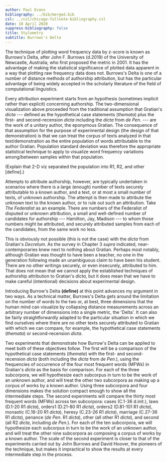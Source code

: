 ```yaml
---
author: Paul Evans
bibliography: ../bib/merged.bib
csl: ../csl/chicago-fullnote-bibliography.csl
date: 10 April 2020
suppress-bibliography: false
title: Stylometry
subtitle: Burrows's Delta
---
```

The technique of plotting word frequency data by z-score is known
as Burrows's Delta, after John F. Burrows (d.2019) of the University
of Newcastle, Australia, who first proposed the metric in 2001. It
has the advantage of making the statistical significance of plotted
data apparent in a way that plotting raw frequency data does not.
Burrows's Delta is one of a number of distance methods of authorship
attribution, but has the particular advantage of being widely
accepted in the scholarly literature of the field of computational
linguistics.

Every attribution experiment starts from an hypothesis (sometimes
implicit rather than explicit) concerning authorship. The two-dimensional
visualization above proceeded from the traditional assumption that
Gratian's *dicta* --- defined as the hypothetical case statements
(*themata*) plus the first- and second-recension *dicta* including
the *dicta* from *de Pen*. --- are the work of a unitary author,
the eponymous Gratian. The consequence of that assumption for the
purpose of experimental design (the design of that demonstration)
is that we can treat the corpus of texts analyzed in that
test/demonstration as the entire population of words attributable
to the author Gratian. Population standard deviation was therefore
the appropriate statistical technique to apply to visualize word
frequency variations among/between samples within that population.

(Explain that 2-D viz separated the population into R1, R2, and
other [define].)

Attempts to attribute authorship, however, are typically undertaken
in scenarios where there is a large (enough) number of texts securely
attributable to a known author, and a text, or at most a small
number of texts, of unknown authorship. The attempt is then made
to attribute the unknown text to the known author, or to rule out
such an attribution. Take *The Federalist* as an example. There are
numbers of the Federalist of disputed or unknown attribution, a
small and well-defined number of candidates for authorship ---
Hamilton, Jay, Madison --- to whom those numbers might be attributed,
and securely attributed samples from each of the candidates, from
the same work no less.

This is obviously not possible (this is not the case) with the
*dicta* from Gratian's *Decretum*. As the survey in Chapter 3 *supra*
indicated, near-contemporaries knew next to nothing about Gratian.
Perhaps most notably, although Gratian was thought to have been a
teacher, no one in the generation following made an unambiguous
claim to have been his student. There are no other writings securely,
or even insecurely, attributed to him. That does not mean that we
cannot apply the established techniques of authorship attribution
to Gratian's *dicta*, but it does mean that we have to make careful
(intentional) decisions about experimental design.

Introducing Burrow's Delta **(define)** at this point advances my
argument in two ways. As a technical matter, Burrows's Delta gets
around the limitation on the number of words to the two or, at best,
three dimensions that the human mind can visualize by collapsing
distance measurements across an arbitrary number of dimensions into
a single metric, the 'Delta'. It can also be fairly straightforwardly
adapted to the particular situation in which we find ourselves where
there are no other texts securely attributed to Gratian with which
we can compare, for example, the hypothetical case statements
(*themata*) or second-recension *dicta*.

Two experiments that demonstrate how Burrow's Delta can be applied
to meet both of these objectives follow. The first will be a
comparison of the hypothetical case statements (*themata*) with the
first- and second-recension *dicta* (both including the *dicta*
from *de Pen*.), using the frequencies of occurrence of the four
most frequent words (MFWs) in Gratian's *dicta* as the basis for
comparison. For each of the three subcorpora, we will hypothesize
each subcorpus in turn to be the work of an unknown author, and
will treat the other two subcorpora as making up a corpus of works
by a known author. Using three subcorpora and four dimensions makes
the solution compact enough to show all the intermediate steps. The
second experiments will compare the thirty most frequent words
(MFWs) across ten subcorpora: cases (C.1-36 d.init.), laws (D.1-20
R1 *dicta*), orders1 (D.21-80 R1 *dicta*), orders2 (D.81-101 R1
*dicta*), monastic (C.16-20 R1 *dicta*), heresy (C.23-26 R1 *dicta*),
marriage (C.27-36 R1 *dicta*), penance (*de Pen*. R1 *dicta*), other
(all other R1 *dicta*), and second (all R2 *dicta*, including *de
Pen*.). For each of the ten subcorpora, we will hypothesize each
subcorpus in turn to be the work of an unknown author, and will
treat the other nine subcorpora as composing a corpus of works by
a known author. The scale of the second experiment is closer to
that of the experiments carried out by John Burrows and David Hoover,
the pioneers of the technique, but makes it impractical to show the
results at every intermediate step in the process.

